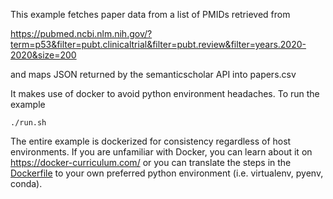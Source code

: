 This example fetches paper data from a list of PMIDs retrieved from

https://pubmed.ncbi.nlm.nih.gov/?term=p53&filter=pubt.clinicaltrial&filter=pubt.review&filter=years.2020-2020&size=200

and maps JSON returned by the semanticscholar API into papers.csv

It makes use of docker to avoid python environment headaches. To run the example

    ./run.sh

The entire example is dockerized for consistency regardless of host environments. If you are unfamiliar with Docker,
you can learn about it on https://docker-curriculum.com/ or you can translate the steps in the [Dockerfile] to your 
own preferred python environment (i.e. virtualenv, pyenv, conda).

[Dockerfile]: ./Dockerfile
